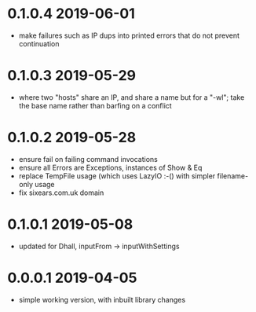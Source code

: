 0.1.0.4 2019-06-01
==================
- make failures such as IP dups into printed errors that do not prevent continuation

0.1.0.3 2019-05-29
==================
- where two "hosts" share an IP, and share a name but for a "-wl"; take the base name
  rather than barfing on a conflict

0.1.0.2 2019-05-28
==================
- ensure fail on failing command invocations
- ensure all Errors are Exceptions, instances of Show & Eq
- replace TempFile usage (which uses LazyIO :-() with simpler filename-only usage
- fix sixears.com.uk domain

0.1.0.1 2019-05-08
==================
- updated for Dhall, inputFrom → inputWithSettings

0.0.0.1 2019-04-05
==================
- simple working version, with inbuilt library changes

